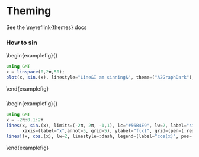 # Theming

See the \myreflink{themes} docs

### How to sin

\begin{examplefig}{}
```julia
using GMT
x = linspace(0,2π,50);
plot(x, sin.(x), linestyle="Line&I am sinning&", theme=("A2GraphDark"), show=true)
```
\end{examplefig}

### 

\begin{examplefig}{}
```julia
using GMT
x = -2π:0.1:2π
lines(x, sin.(x), limits=(-2π, 2π, -1,1), lc="#56B4E9", lw=2, label="sin(x)",
      xaxis=(label="x",annot=5, grid=5), ylabel="f(x)", grid=(pen=(:red,:dash),), theme=("A2"))
lines!(x, cos.(x), lw=2, linestyle=:dash, legend=(label="cos(x)", pos=:BL), show=true)
```
\end{examplefig}

